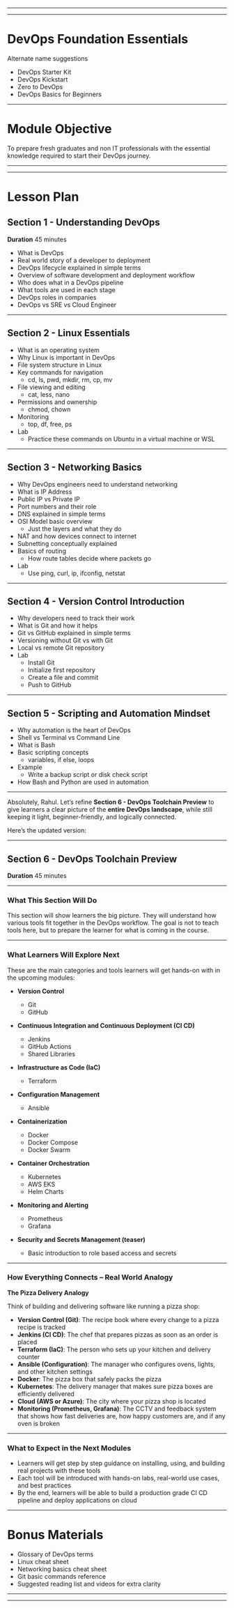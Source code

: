 

---
---

# **DevOps Foundation Essentials**

Alternate name suggestions  
- DevOps Starter Kit  
- DevOps Kickstart  
- Zero to DevOps  
- DevOps Basics for Beginners  

---

# Module Objective  
To prepare fresh graduates and non IT professionals with the essential knowledge required to start their DevOps journey. 

---

---

# Lesson Plan  

## Section 1 - Understanding DevOps  
**Duration** 45 minutes  

- What is DevOps  
- Real world story of a developer to deployment  
- DevOps lifecycle explained in simple terms  
- Overview of software development and deployment workflow  
- Who does what in a DevOps pipeline  
- What tools are used in each stage  
- DevOps roles in companies  
- DevOps vs SRE vs Cloud Engineer  

---

## Section 2 - Linux Essentials  
 

- What is an operating system  
- Why Linux is important in DevOps  
- File system structure in Linux  
- Key commands for navigation  
  - cd, ls, pwd, mkdir, rm, cp, mv  
- File viewing and editing  
  - cat, less, nano  
- Permissions and ownership  
  - chmod, chown  
- Monitoring  
  - top, df, free, ps  
- Lab  
  - Practice these commands on Ubuntu in a virtual machine or WSL  

---

## Section 3 - Networking Basics  
  

- Why DevOps engineers need to understand networking  
- What is IP Address  
- Public IP vs Private IP  
- Port numbers and their role  
- DNS explained in simple terms  
- OSI Model basic overview  
  - Just the layers and what they do  
- NAT and how devices connect to internet  
- Subnetting conceptually explained  
- Basics of routing  
  - How route tables decide where packets go  
- Lab  
  - Use ping, curl, ip, ifconfig, netstat  

---

## Section 4 - Version Control Introduction  


- Why developers need to track their work  
- What is Git and how it helps  
- Git vs GitHub explained in simple terms  
- Versioning without Git vs with Git  
- Local vs remote Git repository  
- Lab  
  - Install Git  
  - Initialize first repository  
  - Create a file and commit  
  - Push to GitHub  

---

## Section 5 - Scripting and Automation Mindset  
 

- Why automation is the heart of DevOps  
- Shell vs Terminal vs Command Line  
- What is Bash  
- Basic scripting concepts  
  - variables, if else, loops  
- Example  
  - Write a backup script or disk check script  
- How Bash and Python are used in automation  

---

Absolutely, Rahul. Let’s refine **Section 6 - DevOps Toolchain Preview** to give learners a clear picture of the **entire DevOps landscape**, while still keeping it light, beginner-friendly, and logically connected.

Here’s the updated version:

---

## Section 6 - DevOps Toolchain Preview  
**Duration** 45 minutes  

---

### What This Section Will Do  
This section will show learners the big picture. They will understand how various tools fit together in the DevOps workflow. The goal is not to teach tools here, but to prepare the learner for what is coming in the course.

---

### What Learners Will Explore Next  

These are the main categories and tools learners will get hands-on with in the upcoming modules:

- **Version Control**  
  - Git  
  - GitHub  

- **Continuous Integration and Continuous Deployment (CI CD)**  
  - Jenkins  
  - GitHub Actions  
  - Shared Libraries  

- **Infrastructure as Code (IaC)**  
  - Terraform  

- **Configuration Management**  
  - Ansible  

- **Containerization**  
  - Docker  
  - Docker Compose
  - Docker Swarm

- **Container Orchestration**  
  - Kubernetes  
  - AWS EKS  
  - Helm Charts  
 

- **Monitoring and Alerting**  
  - Prometheus  
  - Grafana  

- **Security and Secrets Management (teaser)**  
  - Basic introduction to role based access and secrets  

---

### How Everything Connects – Real World Analogy  

**The Pizza Delivery Analogy**  

Think of building and delivering software like running a pizza shop:

- **Version Control (Git)**: The recipe book where every change to a pizza recipe is tracked  
- **Jenkins (CI CD)**: The chef that prepares pizzas as soon as an order is placed  
- **Terraform (IaC)**: The person who sets up your kitchen and delivery counter  
- **Ansible (Configuration)**: The manager who configures ovens, lights, and other kitchen settings  
- **Docker**: The pizza box that safely packs the pizza  
- **Kubernetes**: The delivery manager that makes sure pizza boxes are efficiently delivered  
- **Cloud (AWS or Azure)**: The city where your pizza shop is located  
- **Monitoring (Prometheus, Grafana)**: The CCTV and feedback system that shows how fast deliveries are, how happy customers are, and if any oven is broken  

---

### What to Expect in the Next Modules  

- Learners will get step by step guidance on installing, using, and building real projects with these tools  
- Each tool will be introduced with hands-on labs, real-world use cases, and best practices  
- By the end, learners will be able to build a production grade CI CD pipeline and deploy applications on cloud  



---

# Bonus Materials  

- Glossary of DevOps terms  
- Linux cheat sheet  
- Networking basics cheat sheet  
- Git basic commands reference  
- Suggested reading list and videos for extra clarity  

---
---
